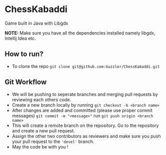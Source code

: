# ChessKabaddi
Game built in Java with Libgdx

**NOTE:** Make sure you have all the dependencies installed namely libgdx, Intellij Idea etc.

## How to run?
- To clone the repo ```git clone git@github.com:Guzzler/ChessKabaddi.git```

## Git Workflow
- We will be pushing to seperate branches and merging pull requests by reviewing each others code.
- Create a new branch locally by running ```git checkout -b <branch name>```
- After changes are added and committed (please use proper commit messages) ```git commit -m "<message>"``` run  ```git push origin <branch name>```
- This will create a remote branch on the repository. Go to the repository and create a new pull request.
- Assign the other two contributors as reviewers and make sure you push your pull request to the  ```'devel'```  branch.
- May the code be with you !
